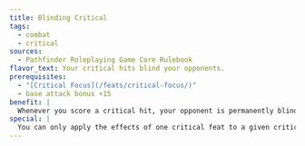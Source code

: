 ```yaml
---
title: Blinding Critical
tags:
  - combat
  - critical
sources:
  - Pathfinder Roleplaying Game Core Rulebook
flavor_text: Your critical hits blind your opponents.
prerequisites:
  - "[Critical Focus](/feats/critical-focus/)"
  - base attack bonus +15
benefit: |
  Whenever you score a critical hit, your opponent is permanently blinded. A successful Fortitude save reduces this to dazzled for 1d4 rounds. The DC of this Fortitude save is equal to 10 + your base attack bonus. This feat has no effect on creatures that do not rely on eyes for sight or creatures with more than two eyes (although multiple critical hits might cause blindness, at the GM's discretion). Blindness can be cured by *heal, regeneration, remove blindness, *or similar abilities.
special: |
  You can only apply the effects of one critical feat to a given critical hit unless you possess [Critical Mastery](/feats/critical-mastery/).
---
```


